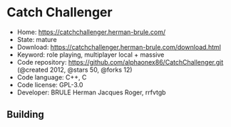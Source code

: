 # Catch Challenger

- Home: https://catchchallenger.herman-brule.com/
- State: mature
- Download: https://catchchallenger.herman-brule.com/download.html
- Keyword: role playing, multiplayer local + massive
- Code repository: https://github.com/alphaonex86/CatchChallenger.git (@created 2012, @stars 50, @forks 12)
- Code language: C++, C
- Code license: GPL-3.0
- Developer: BRULE Herman Jacques Roger, rrfvtgb

## Building
